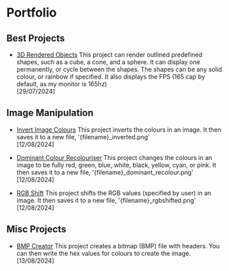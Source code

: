 # Portfolio

## Best Projects
- [3D Rendered Objects](Best%20Projects/3D%20Rendered%20Objects/main.py)
  This project can render outlined predefined shapes, such as a cube, a cone, and a sphere. It can display one permanently, or cycle between the shapes. The shapes can be any solid colour, or rainbow if specified. It also displays the FPS (165 cap by default, as my monitor is 165hz)
  <br>[29/07/2024]


## Image Manipulation
- [Invert Image Colours](Image%20Manipulation/Invert%20Image%20Colours/main.py)
  This project inverts the colours in an image. It then saves it to a new file, '{filename}_inverted.png'
  <br>[12/08/2024]
  
- [Dominant Colour Recolouriser](Image%20Manipulation/Dominant%20Colour%20Recolouriser/main.py)
  This project changes the colours in an image to be fully red, green, blue, white, black, yellow, cyan, or pink. It then saves it to a new file, '{filename}_dominant_recolour.png'
  <br>[12/08/2024]
  
- [RGB Shift](Image%20Manipulation/RGB%20Shift/main.py)
  This project shifts the RGB values (specified by user) in an image. It then saves it to a new file, '{filename}_rgbshifted.png'
  <br>[12/08/2024]


## Misc Projects
- [BMP Creator](Misc%20Projects/BMP%20Creator/main.py)
  This project creates a bitmap (BMP) file with headers. You can then write the hex values for colours to create the image.
  <br>[13/08/2024]
